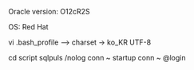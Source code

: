Oracle version: O12cR2S

OS: Red Hat

vi .bash_profile
--> charset -> ko_KR UTF-8

cd script
sqlpuls /nolog
conn ~
startup
conn ~
@login
